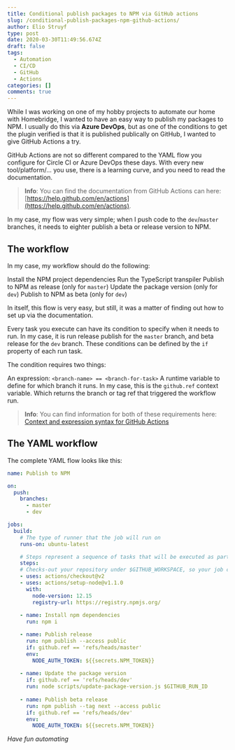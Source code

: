 ```yaml
---
title: Conditional publish packages to NPM via GitHub actions
slug: /conditional-publish-packages-npm-github-actions/
author: Elio Struyf
type: post
date: 2020-03-30T11:49:56.674Z
draft: false
tags:
  - Automation
  - CI/CD
  - GitHub
  - Actions
categories: []
comments: true
---
```


While I was working on one of my hobby projects to automate our home with Homebridge, I wanted to have an easy way to publish my packages to NPM. I usually do this via **Azure DevOps**, but as one of the conditions to get the plugin verified is that it is published publically on GitHub, I wanted to give GitHub Actions a try.

GitHub Actions are not so different compared to the YAML flow you configure for Circle CI or Azure DevOps these days. With every new tool/platform/... you use, there is a learning curve, and you need to read the documentation.

> **Info**: You can find the documentation from GitHub Actions can here: [https://help.github.com/en/actions](https://help.github.com/en/actions).

In my case, my flow was very simple; when I push code to the `dev`/`master` branches, it needs to eighter publish a beta or release version to NPM.

## The workflow

In my case, my workflow should do the following:

Install the NPM project dependencies
Run the TypeScript transpiler
Publish to NPM as release (only for `master`)
Update the package version (only for `dev`)
Publish to NPM as beta (only for `dev`)

In itself, this flow is very easy, but still, it was a matter of finding out how to set up via the documentation.

Every task you execute can have its condition to specify when it needs to run. In my case, it is run release publish for the `master` branch, and beta release for the `dev` branch. These conditions can be defined by the `if` property of each run task.

The condition requires two things:

An expression: `<branch-name> == <branch-for-task>`
A runtime variable to define for which branch it runs. In my case, this is the `github.ref` context variable. Which returns the branch or tag ref that triggered the workflow run.

> **Info**: You can find information for both of these requirements here: [Context and expression syntax for GitHub Actions](https://help.github.com/en/actions/reference/context-and-expression-syntax-for-github-actions)

## The YAML workflow

The complete YAML flow looks like this:

```yaml
name: Publish to NPM

on:
  push:
    branches:
      - master
      - dev

jobs:
  build:
    # The type of runner that the job will run on
    runs-on: ubuntu-latest

    # Steps represent a sequence of tasks that will be executed as part of the job
    steps:
    # Checks-out your repository under $GITHUB_WORKSPACE, so your job can access it
    - uses: actions/checkout@v2
    - uses: actions/setup-node@v1.1.0
      with:
        node-version: 12.15
        registry-url: https://registry.npmjs.org/
  
    - name: Install npm dependencies
      run: npm i

    - name: Publish release
      run: npm publish --access public
      if: github.ref == 'refs/heads/master'
      env:
        NODE_AUTH_TOKEN: ${{secrets.NPM_TOKEN}}
        
    - name: Update the package version
      if: github.ref == 'refs/heads/dev'
      run: node scripts/update-package-version.js $GITHUB_RUN_ID
        
    - name: Publish beta release
      run: npm publish --tag next --access public
      if: github.ref == 'refs/heads/dev'
      env:
        NODE_AUTH_TOKEN: ${{secrets.NPM_TOKEN}}
```

*Have fun automating*
